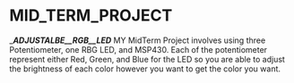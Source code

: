 # MID_TERM_PROJECT
____ADJUSTALBE__RGB__LED___
MY MidTerm Project involves using three Potentiometer, one RBG LED, and MSP430. Each of the potentiometer represent either Red, Green, and Blue for the LED so you are able to adjust the brightness of each color however you want to get the color you want.
